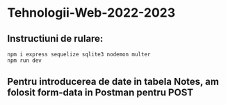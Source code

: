 # Tehnologii-Web-2022-2023
## Instructiuni de rulare: 
```
npm i express sequelize sqlite3 nodemon multer
npm run dev
```
## Pentru introducerea de date in tabela Notes, am folosit form-data in Postman pentru POST 
